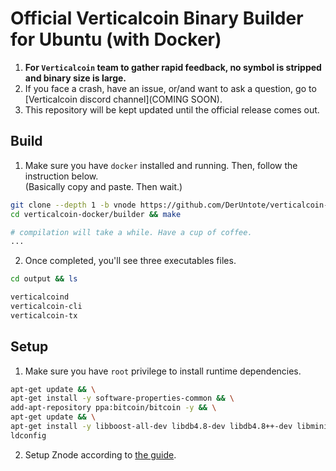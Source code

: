 # Official Verticalcoin Binary Builder for Ubuntu (with Docker)

1. **For `Verticalcoin` team to gather rapid feedback, no symbol is stripped and binary size is large.**
2. If you face a crash, have an issue, or/and want to ask a question, go to [Verticalcoin discord channel](COMING SOON).
3. This repository will be kept updated until the official release comes out.

## Build

1. Make sure you have `docker` installed and running. Then, follow the instruction below.  
  (Basically copy and paste. Then wait.)  

  ```sh
  git clone --depth 1 -b vnode https://github.com/DerUntote/verticalcoin-docker
  cd verticalcoin-docker/builder && make

  # compilation will take a while. Have a cup of coffee.
  ...
  ```
2. Once completed, you'll see three executables files.

  ```sh
  cd output && ls

  verticalcoind
  verticalcoin-cli
  verticalcoin-tx
  ```

## Setup

1. Make sure you have `root` privilege to install runtime dependencies.

  ```sh
  apt-get update && \
  apt-get install -y software-properties-common && \
  add-apt-repository ppa:bitcoin/bitcoin -y && \
  apt-get update && \
  apt-get install -y libboost-all-dev libdb4.8-dev libdb4.8++-dev libminiupnpc-dev libevent-pthreads-2.0-5 libevent-dev libzmq3-dev && \
  ldconfig
  ```
2. Setup Znode according to [the guide](https://github.com/verticalcoinofficial/verticalcoin/blob/vnode/ZNODE.md).
